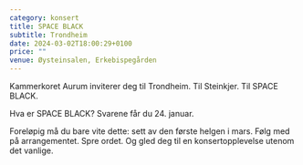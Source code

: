 ```yaml
---
category: konsert
title: SPACE BLACK
subtitle: Trondheim
date: 2024-03-02T18:00:29+0100
price: ""
venue: Øysteinsalen, Erkebispegården
---
```



Kammerkoret Aurum inviterer deg til Trondheim. Til Steinkjer. Til SPACE BLACK.

Hva er SPACE BLACK? Svarene får du 24. januar.

Foreløpig må du bare vite dette: sett av den første helgen i mars. Følg med på arrangementet. Spre ordet. Og gled deg til en konsertopplevelse utenom det vanlige.